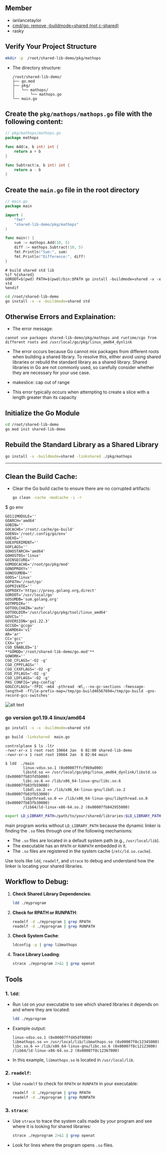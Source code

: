 ## Member
- ianlancetaylor
- [cmd/go: remove -buildmode=shared (not c-shared)](https://github.com/golang/go/issues/47788)
- rasky

## **Verify Your Project Structure**

```bash
mkdir -p  /root/shared-lib-demo/pkg/mathops
```

- The directory structure:
  ```
  /root/shared-lib-demo/
  ├── go.mod
  ├── pkg/
  │   └── mathops/
  │       └── mathops.go
  └── main.go
  ```




## Create the `pkg/mathops/mathops.go` file with the following content:

```go
// pkg/mathops/mathops.go
package mathops

func Add(a, b int) int {
    return a + b
}

func Subtract(a, b int) int {
    return a - b
}
```


## Create the `main.go` file in the root directory

```go
// main.go
package main

import (
    "fmt"
    "shared-lib-demo/pkg/mathops"
)

func main() {
    sum := mathops.Add(10, 5)
    diff := mathops.Subtract(10, 5)
    fmt.Println("Sum:", sum)
    fmt.Println("Difference:", diff)
}
```
```
# build shared std lib
%if %{shared}
GOROOT=$(pwd) PATH=$(pwd)/bin:$PATH go install -buildmode=shared -v -x std
%endif
```

```bash
cd /root/shared-lib-demo
go install -v -x -buildmode=shared std
```
## Otherwise Errors and Explaination:
- The error message:
```
cannot use packages shared-lib-demo/pkg/mathops and runtime/cgo from different roots and /usr/local/go/pkg/linux_amd64_dynlink
```
- The error occurs because Go cannot mix packages from different roots when building a shared library. To resolve this, either avoid using shared libraries or rebuild the standard library as a shared library. Shared libraries in Go are not commonly used, so carefully consider whether they are necessary for your use case.

- makeslice: cap out of range
- This error typically occurs when attempting to create a slice with a length greater than its capacity

## **Initialize the Go Module**
```bash
cd /root/shared-lib-demo
go mod init shared-lib-demo
```

     
## **Rebuild the Standard Library as a Shared Library**     
```bash
go install -x -buildmode=shared -linkshared ./pkg/mathops
```
---
     
## **Clean the Build Cache**:
   - Clear the Go build cache to ensure there are no corrupted artifacts:
     ```bash
     go clean -cache -modcache -i -r
     ```
$ go env
```
GO111MODULE=''
GOARCH='amd64'
GOBIN=''
GOCACHE='/root/.cache/go-build'
GOENV='/root/.config/go/env'
GOEXE=''
GOEXPERIMENT=''
GOFLAGS=''
GOHOSTARCH='amd64'
GOHOSTOS='linux'
GOINSECURE=''
GOMODCACHE='/root/go/pkg/mod'
GONOPROXY=''
GONOSUMDB=''
GOOS='linux'
GOPATH='/root/go'
GOPRIVATE=''
GOPROXY='https://proxy.golang.org,direct'
GOROOT='/usr/local/go'
GOSUMDB='sum.golang.org'
GOTMPDIR=''
GOTOOLCHAIN='auto'
GOTOOLDIR='/usr/local/go/pkg/tool/linux_amd64'
GOVCS=''
GOVERSION='go1.22.3'
GCCGO='gccgo'
GOAMD64='v1'
AR='ar'
CC='gcc'
CXX='g++'
CGO_ENABLED='1'
**GOMOD='/root/shared-lib-demo/go.mod'**
GOWORK=''
CGO_CFLAGS='-O2 -g'
CGO_CPPFLAGS=''
CGO_CXXFLAGS='-O2 -g'
CGO_FFLAGS='-O2 -g'
CGO_LDFLAGS='-O2 -g'
PKG_CONFIG='pkg-config'
GOGCCFLAGS='-fPIC -m64 -pthread -Wl,--no-gc-sections -fmessage-length=0 -ffile-prefix-map=/tmp/go-build46567694=/tmp/go-build -gno-record-gcc-switches'

```

![alt text](./go_env.jpeg)

### go version go1.19.4 linux/amd64

```bash
go install -v -x -buildmode=shared std
```



```bash
go build -linkshared  main.go 
```

```
controlplane $ ls -ltr
-rwxr-xr-x 1 root root 19664 Jan  6 02:00 shared-lib-demo
-rwxr-xr-x 1 root root 19664 Jan  6 02:04 main
```

```
$ ldd  ./main
        linux-vdso.so.1 (0x00007ffcf9b9a000)
        libstd.so => /usr/local/go/pkg/linux_amd64_dynlink/libstd.so (0x00007fb83fd5b000)
        libc.so.6 => /lib/x86_64-linux-gnu/libc.so.6 (0x00007fb83fb59000)
        libdl.so.2 => /lib/x86_64-linux-gnu/libdl.so.2 (0x00007fb83fb53000)
        libpthread.so.0 => /lib/x86_64-linux-gnu/libpthread.so.0 (0x00007fb83fb30000)
        /lib64/ld-linux-x86-64.so.2 (0x00007fb842955000)
```



```bash
export LD_LIBRARY_PATH=/path/to/your/shared/libraries:$LD_LIBRARY_PATH
```


main program works without `LD_LIBRARY_PATH` because the dynamic linker is finding the `.so` files through one of the following mechanisms:
- The `.so` files are located in a default system path (e.g., `/usr/local/lib`).
- The executable has an `RPATH` or `RUNPATH` embedded in it.
- The `.so` files are registered in the system cache (`/etc/ld.so.cache`).

Use tools like `ldd`, `readelf`, and `strace` to debug and understand how the linker is locating your shared libraries.

## Workflow to Debug:
1. **Check Shared Library Dependencies**:
   ```bash
   ldd ./myprogram
   ```

2. **Check for RPATH or RUNPATH**:
   ```bash
   readelf -d ./myprogram | grep RPATH
   readelf -d ./myprogram | grep RUNPATH
   ```

3. **Check System Cache**:
   ```bash
   ldconfig -p | grep libmathops
   ```

4. **Trace Library Loading**:
   ```bash
   strace ./myprogram 2>&1 | grep openat
   ```


## Tools
### 1. **`ldd`**:
   - Run `ldd` on your executable to see which shared libraries it depends on and where they are located:
     ```bash
     ldd ./myprogram
     ```
   - Example output:
     ```
     linux-vdso.so.1 (0x00007ffd45df0000)
     libmathops.so => /usr/local/lib/libmathops.so (0x00007f8c12345000)
     libc.so.6 => /lib/x86_64-linux-gnu/libc.so.6 (0x00007f8c12123000)
     /lib64/ld-linux-x86-64.so.2 (0x00007f8c12367000)
     ```
   - In this example, `libmathops.so` is located in `/usr/local/lib`.

### 2. **`readelf`**:
   - Use `readelf` to check for `RPATH` or `RUNPATH` in your executable:
     ```bash
     readelf -d ./myprogram | grep RPATH
     readelf -d ./myprogram | grep RUNPATH
     ```

### 3. **`strace`**:
   - Use `strace` to trace the system calls made by your program and see where it is looking for shared libraries:
     ```bash
     strace ./myprogram 2>&1 | grep openat
     ```
   - Look for lines where the program opens `.so` files.
